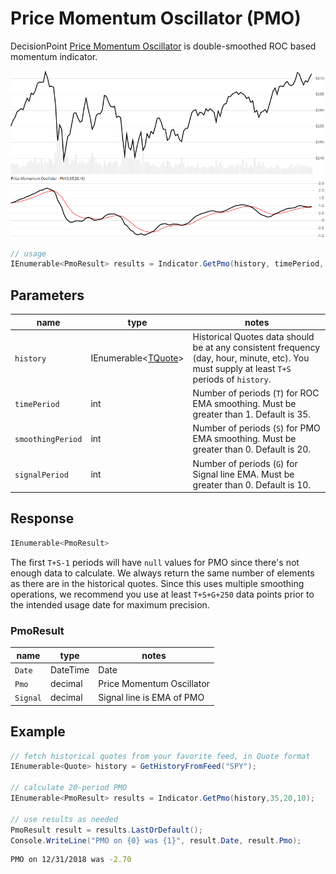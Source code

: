 ﻿# Price Momentum Oscillator (PMO)

DecisionPoint [Price Momentum Oscillator](https://school.stockcharts.com/doku.php?id=technical_indicators:dppmo) is double-smoothed ROC based momentum indicator.

![image](chart.png)

```csharp
// usage
IEnumerable<PmoResult> results = Indicator.GetPmo(history, timePeriod, smoothingPeriod, signalPeriod);
```

## Parameters

| name | type | notes
| -- |-- |--
| `history` | IEnumerable\<[TQuote](../../docs/GUIDE.md#quote)\> | Historical Quotes data should be at any consistent frequency (day, hour, minute, etc).  You must supply at least `T+S` periods of `history`.
| `timePeriod` | int | Number of periods (`T`) for ROC EMA smoothing.  Must be greater than 1.  Default is 35.
| `smoothingPeriod` | int | Number of periods (`S`) for PMO EMA smoothing.  Must be greater than 0.  Default is 20.
| `signalPeriod` | int | Number of periods (`G`) for Signal line EMA.  Must be greater than 0.  Default is 10.

## Response

```csharp
IEnumerable<PmoResult>
```

The first `T+S-1` periods will have `null` values for PMO since there's not enough data to calculate.  We always return the same number of elements as there are in the historical quotes.  Since this uses multiple smoothing operations, we recommend you use at least `T+S+G+250` data points prior to the intended usage date for maximum precision.

### PmoResult

| name | type | notes
| -- |-- |--
| `Date` | DateTime | Date
| `Pmo` | decimal | Price Momentum Oscillator
| `Signal` | decimal | Signal line is EMA of PMO

## Example

```csharp
// fetch historical quotes from your favorite feed, in Quote format
IEnumerable<Quote> history = GetHistoryFromFeed("SPY");

// calculate 20-period PMO
IEnumerable<PmoResult> results = Indicator.GetPmo(history,35,20,10);

// use results as needed
PmoResult result = results.LastOrDefault();
Console.WriteLine("PMO on {0} was {1}", result.Date, result.Pmo);
```

```bash
PMO on 12/31/2018 was -2.70
```
